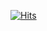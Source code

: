[![Hits](https://hits.seeyoufarm.com/api/count/incr/badge.svg?url=https%3A%2F%2Fgithub.com%2Fk201gun%2Fk201gun&count_bg=%2379C83D&title_bg=%23555555&icon=buymeacoffee.svg&icon_color=%23E7E7E7&title=ToDay&edge_flat=false)](https://hits.seeyoufarm.com)
